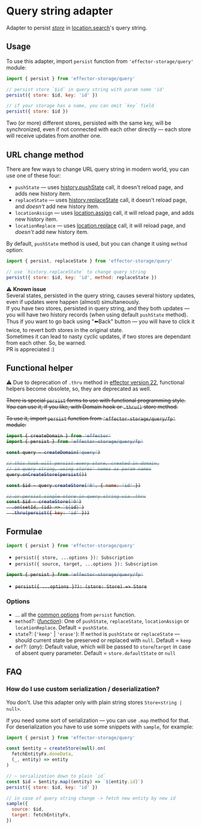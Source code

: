 # Query string adapter

Adapter to persist [_store_] in [location.search](https://developer.mozilla.org/en-US/docs/Web/API/Location/search)'s query string.

## Usage

To use this adapter, import `persist` function from `'effector-storage/query'` module:

```javascript
import { persist } from 'effector-storage/query'

// persist store `$id` in query string with param name 'id'
persist({ store: $id, key: 'id' })

// if your storage has a name, you can omit `key` field
persist({ store: $id })
```

Two (or more) different stores, persisted with the same key, will be synchronized, even if not connected with each other directly — each store will receive updates from another one.

## URL change method

There are few ways to change URL query string in modern world, you can use one of these four:

- `pushState` — uses [history.pushState](https://developer.mozilla.org/en-US/docs/Web/API/History/pushState) call, it doesn't reload page, and adds new history item.
- `replaceState` — uses [history.replaceState](https://developer.mozilla.org/en-US/docs/Web/API/History/replaceState) call, it doesn't reload page, and _doesn't_ add new history item.
- `locationAssign` — uses [location.assign](https://developer.mozilla.org/en-US/docs/Web/API/Location/assign) call, it will reload page, and adds new history item.
- `locationReplace` — uses [location.replace](https://developer.mozilla.org/en-US/docs/Web/API/Location/replace) call, it will reload page, and _doesn't_ add new history item.

By default, `pushState` method is used, but you can change it using `method` option:

```javascript
import { persist, replaceState } from 'effector-storage/query'

// use `history.replaceState` to change query string
persist({ store: $id, key: 'id', method: replaceState })
```

⚠️ **Known issue**<br>
Several states, persisted in the query string, causes several history updates, even if updates were happen (almost) simultaneously.<br>
If you have two stores, persisted in query string, and they both updates — you will have two history records (when using default `pushState` method). Thus if you want to go back using "⬅️Back" button — you will have to click it twice, to revert both stores in the original state.<br>
Sometimes it can lead to nasty cyclic updates, if two stores are dependant from each other. So, be warned.<br>
PR is appreciated :)

## Functional helper

⚠️ Due to deprecation of `.thru` method in [effector version 22](https://github.com/effector/effector/releases/tag/effector%4022.0.0), functional helpers become obsolete, so, they are deprecated as well.<s>

There is special `persist` forms to use with functional programming style. You can use it, if you like, with Domain hook or `.thru()` store method.

To use it, import `persist` function from `'effector-storage/query/fp'` module:

```javascript
import { createDomain } from 'effector'
import { persist } from 'effector-storage/query/fp'

const query = createDomain('query')

// this hook will persist every store, created in domain,
// in query string, using stores' names as param names
query.onCreateStore(persist())

const $id = query.createStore('0', { name: 'id' })

// or persist single store in query string via .thru
const $id = createStore('0')
  .on(setId, (id) => `${id}`)
  .thru(persist({ key: 'id' }))
```

</s>

## Formulae

```javascript
import { persist } from 'effector-storage/query'
```

- `persist({ store, ...options }): Subscription`
- `persist({ source, target, ...options }): Subscription`<s>

```javascript
import { persist } from 'effector-storage/query/fp'
```

- `persist({ ...options }?): (store: Store) => Store`
  </s>

### Options

- ... all the [common options](../../README.md#options) from `persist` function.
- `method`?: ([_function_]): One of `pushState`, `replaceState`, `locationAssign` or `locationReplace`. Default = `pushState`.
- `state`?: (`'keep'` | `'erase'`): If `method` is `pushState` or `replaceState` — should current state be preserved or replaced with `null`. Default = `keep`
- `def`?: (_any_): Default value, which will be passed to `store`/`target` in case of absent query parameter. Default = `store.defaultState` or `null`

## FAQ

### How do I use custom serialization / deserialization?

You don't. Use this adapter only with plain string stores `Store<string | null>`.

If you need some sort of serialization — you can use `.map` method for that. For deserialization you have to use some snippets with `sample`, for example:

```javascript
import { persist } from 'effector-storage/query'

const $entity = createStore(null).on(
  fetchEntityFx.doneData,
  (_, entity) => entity
)

// ~ serialization down to plain `id`
const $id = $entity.map((entity) => `${entity.id}`)
persist({ store: $id, key: 'id' })

// in case of query string change -> fetch new entity by new id
sample({
  source: $id,
  target: fetchEntityFx,
})
```

[_store_]: https://effector.dev/docs/api/effector/store
[_function_]: https://developer.mozilla.org/en-US/docs/Glossary/Function

